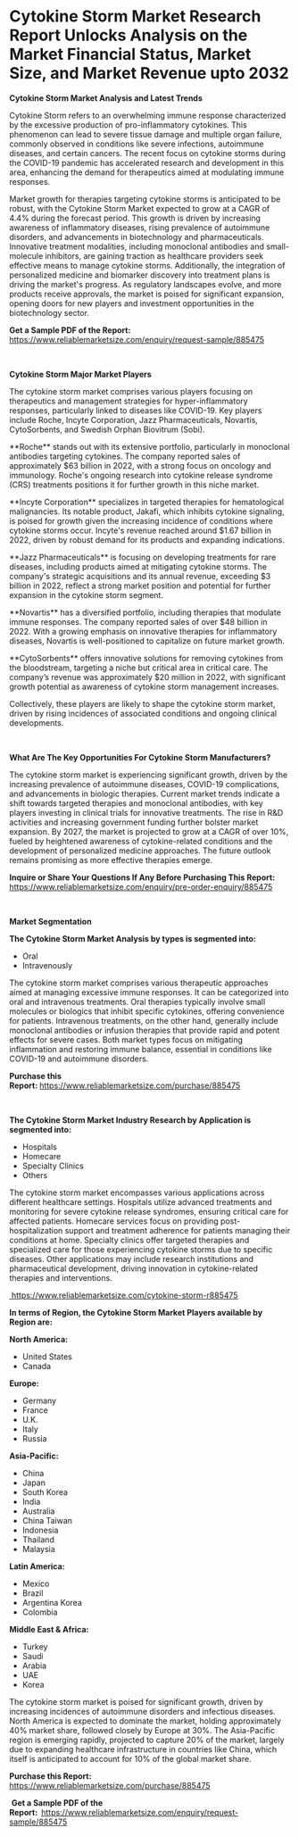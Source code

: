 <p><h1>Cytokine Storm Market Research Report Unlocks Analysis on the Market Financial Status, Market Size, and Market Revenue upto 2032</h1></p><p><strong>Cytokine Storm Market Analysis and Latest Trends</strong></p>
<p><p>Cytokine Storm refers to an overwhelming immune response characterized by the excessive production of pro-inflammatory cytokines. This phenomenon can lead to severe tissue damage and multiple organ failure, commonly observed in conditions like severe infections, autoimmune diseases, and certain cancers. The recent focus on cytokine storms during the COVID-19 pandemic has accelerated research and development in this area, enhancing the demand for therapeutics aimed at modulating immune responses.</p><p>Market growth for therapies targeting cytokine storms is anticipated to be robust, with the Cytokine Storm Market expected to grow at a CAGR of 4.4% during the forecast period. This growth is driven by increasing awareness of inflammatory diseases, rising prevalence of autoimmune disorders, and advancements in biotechnology and pharmaceuticals. Innovative treatment modalities, including monoclonal antibodies and small-molecule inhibitors, are gaining traction as healthcare providers seek effective means to manage cytokine storms. Additionally, the integration of personalized medicine and biomarker discovery into treatment plans is driving the market's progress. As regulatory landscapes evolve, and more products receive approvals, the market is poised for significant expansion, opening doors for new players and investment opportunities in the biotechnology sector.</p></p>
<p><strong>Get a Sample PDF of the Report:&nbsp;</strong> <a href="https://www.reliablemarketsize.com/enquiry/request-sample/885475?utm_campaign=1845&utm_medium=2&utm_source=Github&utm_content=ia&utm_term=19042025&utm_id=cytokine-storm">https://www.reliablemarketsize.com/enquiry/request-sample/885475</a></p>
<p>&nbsp;</p>
<p><strong>Cytokine Storm Major Market Players</strong></p>
<p><p>The cytokine storm market comprises various players focusing on therapeutics and management strategies for hyper-inflammatory responses, particularly linked to diseases like COVID-19. Key players include Roche, Incyte Corporation, Jazz Pharmaceuticals, Novartis, CytoSorbents, and Swedish Orphan Biovitrum (Sobi).</p><p>**Roche** stands out with its extensive portfolio, particularly in monoclonal antibodies targeting cytokines. The company reported sales of approximately $63 billion in 2022, with a strong focus on oncology and immunology. Roche's ongoing research into cytokine release syndrome (CRS) treatments positions it for further growth in this niche market.</p><p>**Incyte Corporation** specializes in targeted therapies for hematological malignancies. Its notable product, Jakafi, which inhibits cytokine signaling, is poised for growth given the increasing incidence of conditions where cytokine storms occur. Incyte's revenue reached around $1.67 billion in 2022, driven by robust demand for its products and expanding indications.</p><p>**Jazz Pharmaceuticals** is focusing on developing treatments for rare diseases, including products aimed at mitigating cytokine storms. The company's strategic acquisitions and its annual revenue, exceeding $3 billion in 2022, reflect a strong market position and potential for further expansion in the cytokine storm segment.</p><p>**Novartis** has a diversified portfolio, including therapies that modulate immune responses. The company reported sales of over $48 billion in 2022. With a growing emphasis on innovative therapies for inflammatory diseases, Novartis is well-positioned to capitalize on future market growth.</p><p>**CytoSorbents** offers innovative solutions for removing cytokines from the bloodstream, targeting a niche but critical area in critical care. The company’s revenue was approximately $20 million in 2022, with significant growth potential as awareness of cytokine storm management increases.</p><p>Collectively, these players are likely to shape the cytokine storm market, driven by rising incidences of associated conditions and ongoing clinical developments.</p></p>
<p>&nbsp;</p>
<p><strong>What Are The Key Opportunities For Cytokine Storm Manufacturers?</strong></p>
<p><p>The cytokine storm market is experiencing significant growth, driven by the increasing prevalence of autoimmune diseases, COVID-19 complications, and advancements in biologic therapies. Current market trends indicate a shift towards targeted therapies and monoclonal antibodies, with key players investing in clinical trials for innovative treatments. The rise in R&D activities and increasing government funding further bolster market expansion. By 2027, the market is projected to grow at a CAGR of over 10%, fueled by heightened awareness of cytokine-related conditions and the development of personalized medicine approaches. The future outlook remains promising as more effective therapies emerge.</p></p>
<p><strong>Inquire or Share Your Questions If Any Before Purchasing This Report:</strong> <a href="https://www.reliablemarketsize.com/enquiry/pre-order-enquiry/885475?utm_campaign=1845&utm_medium=2&utm_source=Github&utm_content=ia&utm_term=19042025&utm_id=cytokine-storm">https://www.reliablemarketsize.com/enquiry/pre-order-enquiry/885475</a></p>
<p>&nbsp;</p>
<p><strong>Market Segmentation</strong></p>
<p><strong>The Cytokine Storm Market Analysis by types is segmented into:</strong></p>
<p><ul><li>Oral</li><li>Intravenously</li></ul></p>
<p><p>The cytokine storm market comprises various therapeutic approaches aimed at managing excessive immune responses. It can be categorized into oral and intravenous treatments. Oral therapies typically involve small molecules or biologics that inhibit specific cytokines, offering convenience for patients. Intravenous treatments, on the other hand, generally include monoclonal antibodies or infusion therapies that provide rapid and potent effects for severe cases. Both market types focus on mitigating inflammation and restoring immune balance, essential in conditions like COVID-19 and autoimmune disorders.</p></p>
<p><strong>Purchase this Report:&nbsp;</strong><a href="https://www.reliablemarketsize.com/purchase/885475?utm_campaign=1845&utm_medium=2&utm_source=Github&utm_content=ia&utm_term=19042025&utm_id=cytokine-storm">https://www.reliablemarketsize.com/purchase/885475</a></p>
<p>&nbsp;</p>
<p><strong>The Cytokine Storm Market Industry Research by Application is segmented into:</strong></p>
<p><ul><li>Hospitals</li><li>Homecare</li><li>Specialty Clinics</li><li>Others</li></ul></p>
<p><p>The cytokine storm market encompasses various applications across different healthcare settings. Hospitals utilize advanced treatments and monitoring for severe cytokine release syndromes, ensuring critical care for affected patients. Homecare services focus on providing post-hospitalization support and treatment adherence for patients managing their conditions at home. Specialty clinics offer targeted therapies and specialized care for those experiencing cytokine storms due to specific diseases. Other applications may include research institutions and pharmaceutical development, driving innovation in cytokine-related therapies and interventions.</p></p>
<p><a href="https://www.reliablemarketsize.com/cytokine-storm-r885475?utm_campaign=1845&utm_medium=2&utm_source=Github&utm_content=ia&utm_term=19042025&utm_id=cytokine-storm">&nbsp;https://www.reliablemarketsize.com/cytokine-storm-r885475</a></p>
<p><strong>In terms of Region, the Cytokine Storm Market Players available by Region are:</strong></p>
<p>
    <p> <strong> North America: </strong>
        <ul>
            <li>United States</li>
            <li>Canada</li>
        </ul>
        </p> 
    <p> <strong> Europe: </strong>
        <ul>
            <li>Germany</li>
            <li>France</li>
            <li>U.K.</li>
            <li>Italy</li>
            <li>Russia</li>
        </ul>
        </p> 
    <p> <strong> Asia-Pacific: </strong>
        <ul>
            <li>China</li>
            <li>Japan</li>
            <li>South Korea</li>
            <li>India</li>
            <li>Australia</li>
            <li>China Taiwan</li>
            <li>Indonesia</li>
            <li>Thailand</li>
            <li>Malaysia</li>
        </ul>
        </p> 
    <p> <strong> Latin America: </strong>
        <ul>
            <li>Mexico</li>
            <li>Brazil</li>
            <li>Argentina Korea</li>
            <li>Colombia</li>
        </ul>
        </p> 
    <p> <strong> Middle East & Africa: </strong>
        <ul>
            <li>Turkey</li>
            <li>Saudi</li>
            <li>Arabia</li>
            <li>UAE</li>
            <li>Korea</li>
        </ul>
    </p>
    </p>
<p><p>The cytokine storm market is poised for significant growth, driven by increasing incidences of autoimmune disorders and infectious diseases. North America is expected to dominate the market, holding approximately 40% market share, followed closely by Europe at 30%. The Asia-Pacific region is emerging rapidly, projected to capture 20% of the market, largely due to expanding healthcare infrastructure in countries like China, which itself is anticipated to account for 10% of the global market share.</p></p>
<p><strong>Purchase this Report: </strong><a href="https://www.reliablemarketsize.com/purchase/885475?utm_campaign=1845&utm_medium=2&utm_source=Github&utm_content=ia&utm_term=19042025&utm_id=cytokine-storm">https://www.reliablemarketsize.com/purchase/885475</a></p>
<p>&nbsp;<strong>Get a Sample PDF of the Report:&nbsp;&nbsp;</strong><a href="https://www.reliablemarketsize.com/enquiry/request-sample/885475?utm_campaign=1845&utm_medium=2&utm_source=Github&utm_content=ia&utm_term=19042025&utm_id=cytokine-storm">https://www.reliablemarketsize.com/enquiry/request-sample/885475</a></p>
<p><strong></strong></p>
<p><p></p><p></p><p></p></p>